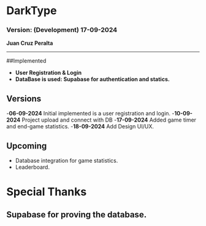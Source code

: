# DarkType

### Version: (Development) 17-09-2024

**Juan Cruz Peralta**

---

##Implemented

- **User Registration & Login**
- **DataBase is used: Supabase for authentication and statics.**

## Versions

-**06-09-2024**
Initial implemented is a user registration and login. -**10-09-2024**
Project upload and connect with DB -**17-09-2024**
Added game timer and end-game statistics. -**18-09-2024**
Add Design UI/UX.

## Upcoming

- Database integration for game statistics.
- Leaderboard.

# Special Thanks

## Supabase for proving the database.

